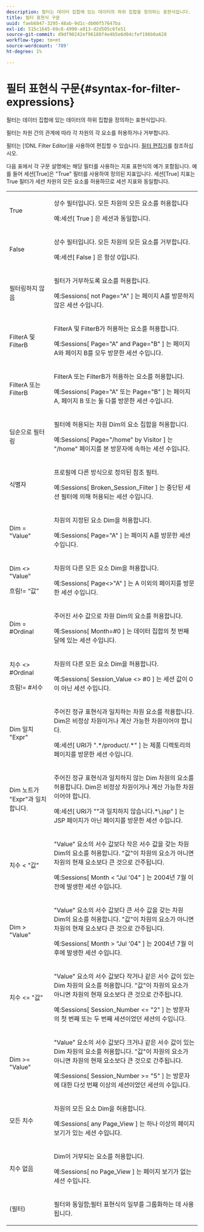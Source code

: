 ```yaml
---
description: 필터는 데이터 집합에 있는 데이터의 하위 집합을 정의하는 표현식입니다.
title: 필터 표현식 구문
uuid: faeb6847-3295-48ab-9d1c-db00f57647ba
exl-id: 515c1645-69c8-4990-a913-d2d505c6fe51
source-git-commit: d9df90242ef96188f4e4b5e6d04cfef196b0a628
workflow-type: tm+mt
source-wordcount: '789'
ht-degree: 1%

---
```


# 필터 표현식 구문{#syntax-for-filter-expressions}

필터는 데이터 집합에 있는 데이터의 하위 집합을 정의하는 표현식입니다.

필터는 차원 간의 관계에 따라 각 차원의 각 요소를 허용하거나 거부합니다.

필터는 [!DNL Filter Editor]을 사용하여 편집할 수 있습니다. [필터 편집기](../../../home/c-get-started/c-analysis-vis/c-filter-editors/c-filter-editors.md#concept-2f343ecbed8240f18b0c1f1eccef11e3)를 참조하십시오.

다음 표에서 각 구문 설명에는 해당 필터를 사용하는 지표 표현식의 예가 포함됩니다. 예를 들어 세션[True]은 &quot;True&quot; 필터를 사용하여 정의된 지표입니다. 세션[True] 지표는 True 필터가 세션 차원의 모든 요소를 허용하므로 세션 지표와 동일합니다.

<table id="table_5D66E6C11B384460BAAA7A6130214594"> 
 <tbody> 
  <tr> 
   <td colname="col1"> <p>True </p> </td> 
   <td colname="col2"> <p>상수 필터입니다. 모든 차원의 모든 요소를 허용합니다 </p> <p>예:세션[ True ] 은 세션과 동일합니다. </p> </td> 
  </tr> 
  <tr> 
   <td colname="col1"> <p>False </p> </td> 
   <td colname="col2"> <p>상수 필터입니다. 모든 차원의 모든 요소를 거부합니다. </p> <p>예:세션[ False ] 은 항상 0입니다. </p> </td> 
  </tr> 
  <tr> 
   <td colname="col1"> <p>필터링하지 않음 </p> </td> 
   <td colname="col2"> <p>필터가 거부하도록 요소를 허용합니다. </p> <p>예:Sessions[ not Page="A" ] 는 페이지 A를 방문하지 않은 세션 수입니다. </p> </td> 
  </tr> 
  <tr> 
   <td colname="col1"> <p>FilterA 및 FilterB </p> </td> 
   <td colname="col2"> <p>FilterA 및 FilterB가 허용하는 요소를 허용합니다. </p> <p>예:Sessions[ Page="A" and Page="B" ] 는 페이지 A와 페이지 B를 모두 방문한 세션 수입니다. </p> </td> 
  </tr> 
  <tr> 
   <td colname="col1"> <p>FilterA 또는 FilterB </p> </td> 
   <td colname="col2"> <p>FilterA 또는 FilterB가 허용하는 요소를 허용합니다. </p> <p>예:Sessions[ Page="A" 또는 Page="B" ] 는 페이지 A, 페이지 B 또는 둘 다를 방문한 세션 수입니다. </p> </td> 
  </tr> 
  <tr> 
   <td colname="col1"> <p>딤순으로 필터링 </p> </td> 
   <td colname="col2"> <p>필터에 허용되는 차원 Dim의 요소 집합을 허용합니다. </p> <p>예:Sessions[ Page="/home" by Visitor ] 는 "/home" 페이지를 본 방문자에 속하는 세션 수입니다. </p> </td> 
  </tr> 
  <tr> 
   <td colname="col1"> <p>식별자 </p> </td> 
   <td colname="col2"> <p>프로필에 다른 방식으로 정의된 참조 필터. </p> <p>예:Sessions[ Broken_Session_Filter ] 는 중단된 세션 필터에 의해 허용되는 세션 수입니다. </p> </td> 
  </tr> 
  <tr> 
   <td colname="col1"> <p>Dim = "Value" </p> </td> 
   <td colname="col2"> <p>차원의 지정된 요소 Dim을 허용합니다. </p> <p>예:Sessions[ Page="A" ] 는 페이지 A를 방문한 세션 수입니다. </p> </td> 
  </tr> 
  <tr> 
   <td colname="col1"> <p>Dim &lt;&gt; "Value" </p> <p>흐림!= “값” </p> </td> 
   <td colname="col2"> <p>차원의 다른 모든 요소 Dim을 허용합니다. </p> <p>예:Sessions[ Page&lt;&gt;"A" ] 는 A 이외의 페이지를 방문한 세션 수입니다. </p> </td> 
  </tr> 
  <tr> 
   <td colname="col1"> Dim = #Ordinal </td> 
   <td colname="col2"> <p>주어진 서수 값으로 차원 Dim의 요소를 허용합니다. </p> <p>예:Sessions[ Month=#0 ] 는 데이터 집합의 첫 번째 달에 있는 세션 수입니다. </p> </td> 
  </tr> 
  <tr> 
   <td colname="col1"> <p>치수 &lt;&gt; #Ordinal </p> <p>흐림!= #서수 </p> </td> 
   <td colname="col2"> <p>차원의 다른 모든 요소 Dim을 허용합니다. </p> <p>예:Sessions[ Session_Value &lt;&gt; #0 ] 는 세션 값이 0이 아닌 세션 수입니다. </p> </td> 
  </tr> 
  <tr> 
   <td colname="col1"> <p>Dim 일치 "Expr" </p> </td> 
   <td colname="col2"> <p>주어진 정규 표현식과 일치하는 차원 요소를 적용합니다. Dim은 비정상 차원이거나 계산 가능한 차원이어야 합니다. </p> <p>예:세션[ URI가 ".*/product/.*" ] 는 제품 디렉토리의 페이지를 방문한 세션 수입니다. </p> </td> 
  </tr> 
  <tr> 
   <td colname="col1"> <p>Dim 노트가 "Expr"과 일치합니다. </p> </td> 
   <td colname="col2"> <p>주어진 정규 표현식과 일치하지 않는 Dim 차원의 요소를 허용합니다. Dim은 비정상 차원이거나 계산 가능한 차원이어야 합니다. </p> <p>예:세션[ URI가 ""과 일치하지 않습니다.*\.jsp" ] 는 JSP 페이지가 아닌 페이지를 방문한 세션 수입니다. </p> </td> 
  </tr> 
  <tr> 
   <td colname="col1"> <p>치수 &lt; "값" </p> </td> 
   <td colname="col2"> <p>"Value" 요소의 서수 값보다 작은 서수 값을 갖는 차원 Dim의 요소를 허용합니다. "값"이 차원의 요소가 아니면 차원의 현재 요소보다 큰 것으로 간주됩니다. </p> <p>예:Sessions[ Month &lt; "Jul '04" ] 는 2004년 7월 이전에 발생한 세션 수입니다. </p> </td> 
  </tr> 
  <tr> 
   <td colname="col1"> <p>Dim &gt; "Value" </p> </td> 
   <td colname="col2"> <p>"Value" 요소의 서수 값보다 큰 서수 값을 갖는 차원 Dim의 요소를 허용합니다. "값"이 차원의 요소가 아니면 차원의 현재 요소보다 큰 것으로 간주됩니다. </p> <p>예:Sessions[ Month &gt; "Jul '04" ] 는 2004년 7월 이후에 발생한 세션 수입니다. </p> </td> 
  </tr> 
  <tr> 
   <td colname="col1"> <p>치수 &lt;= "값" </p> </td> 
   <td colname="col2"> <p>"Value" 요소의 서수 값보다 작거나 같은 서수 값이 있는 Dim 차원의 요소를 허용합니다. "값"이 차원의 요소가 아니면 차원의 현재 요소보다 큰 것으로 간주됩니다. </p> <p>예:Sessions[ Session_Number &lt;= "2" ] 는 방문자의 첫 번째 또는 두 번째 세션이었던 세션의 수입니다. </p> </td> 
  </tr> 
  <tr> 
   <td colname="col1"> Dim &gt;= "Value" </td> 
   <td colname="col2"> <p>"Value" 요소의 서수 값보다 크거나 같은 서수 값이 있는 Dim 차원의 요소를 허용합니다. "값"이 차원의 요소가 아니면 차원의 현재 요소보다 큰 것으로 간주됩니다. </p> <p>예:Sessions[ Session_Number &gt;= "5" ] 는 방문자에 대한 다섯 번째 이상의 세션이었던 세션의 수입니다. </p> </td> 
  </tr> 
  <tr> 
   <td colname="col1"> <p>모든 치수 </p> </td> 
   <td colname="col2"> <p>차원의 모든 요소 Dim을 허용합니다. </p> <p>예:Sessions[ any Page_View ] 는 하나 이상의 페이지 보기가 있는 세션 수입니다. </p> </td> 
  </tr> 
  <tr> 
   <td colname="col1"> <p>치수 없음 </p> </td> 
   <td colname="col2"> <p>Dim이 거부되는 요소를 허용합니다. </p> <p>예:Sessions[ no Page_View ] 는 페이지 보기가 없는 세션 수입니다. </p> </td> 
  </tr> 
  <tr> 
   <td colname="col1"> <p>(필터) </p> </td> 
   <td colname="col2"> <p>필터와 동일함;필터 표현식의 일부를 그룹화하는 데 사용됩니다. </p> </td> 
  </tr> 
 </tbody> 
</table>
